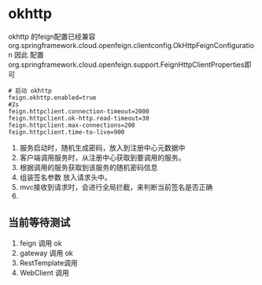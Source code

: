 # okhttp

okhttp 的feign配置已经兼容org.springframework.cloud.openfeign.clientconfig.OkHttpFeignConfiguration
因此 配置org.springframework.cloud.openfeign.support.FeignHttpClientProperties即可


````properties
# 启动 okhttp
feign.okhttp.enabled=true
#2s
feign.httpclient.connection-timeout=2000
feign.httpclient.ok-http.read-timeout=30
feign.httpclient.max-connections=200
feign.httpclient.time-to-live=900
````



1. 服务启动时，随机生成密码，放入到注册中心元数据中
2. 客户端调用服务时，从注册中心获取到要调用的服务。
3. 根据调用的服务获取到该服务的随机密码信息
4. 组装签名参数 放入请求头中。
5. mvc接收到请求时，会进行全局拦截，来判断当前签名是否正确
6. 


## 当前等待测试
1. feign 调用 ok
2. gateway 调用 ok
3. RestTemplate调用
4. WebClient 调用